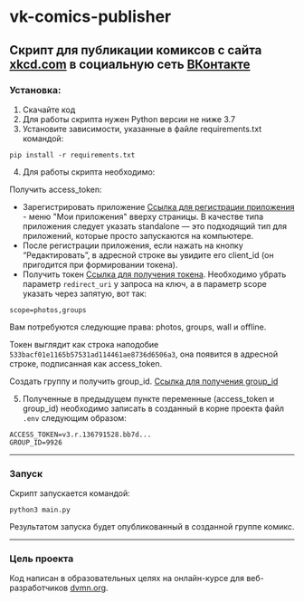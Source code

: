# vk-comics-publisher 

## Скрипт для публикации комиксов с сайта [xkcd.com](https://xkcd.com) в социальную сеть [ВКонтакте](https://vk.com/)

### Установка:

1. Скачайте код
2. Для работы скрипта нужен Python версии не ниже 3.7
3. Установите зависимости, указанные в файле requirements.txt командой:

```
pip install -r requirements.txt
```

4. Для работы скрипта необходимо:

Получить access_token:
- Зарегистрировать приложение [Ссылка для регистрации приложения](https://vk.com/dev) - меню "Мои приложения" вверху страницы. В качестве типа приложения следует указать standalone — это подходящий тип для приложений, которые просто запускаются на компьютере.
- После регистрации приложения, если нажать на кнопку “Редактировать”, 
в адресной строке вы увидите его client_id (он пригодится при формировании токена).
- Получить токен [Ссылка для получения токена](https://vk.com/dev/implicit_flow_user). 
Необходимо убрать параметр `redirect_uri` у запроса на ключ, а в параметр scope указать через запятую, вот так: 

```
scope=photos,groups
```
Вам потребуются следующие права: photos, groups, wall и offline.

Токен выглядит как строка наподобие `533bacf01e1165b57531ad114461ae8736d6506a3`, 
она появится в адресной строке, подписанная как access_token.

Cоздать группу и получить group_id. [Ссылка для получения group_id](https://regvk.com/id/)

5. Полученные в предыдущем пункте переменные (access_token и group_id) необходимо записать в созданный в корне проекта файл ``.env`` следующим образом:

```
ACCESS_TOKEN=v3.r.136791528.bb7d... 
GROUP_ID=9926

``` 
___
### Запуск
Скрипт запускается командой:

```
python3 main.py
```

Результатом запуска будет опубликованный в созданной группе комикс.

___
### Цель проекта
Код написан в образовательных целях на онлайн-курсе для веб-разработчиков [dvmn.org](https://dvmn.org/).
